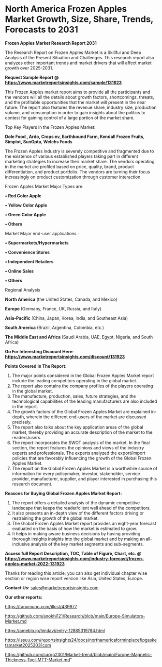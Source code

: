 # North America Frozen Apples Market Growth, Size, Share, Trends, Forecasts to 2031

<strong>Frozen Apples Market Research Report 2031</strong>

The Research Report on Frozen Apples Market is a Skillful and Deep Analysis of the Present Situation and Challenges. This research report also analyzes other important trends and market drivers that will affect market growth over 2025-2031.

<strong>Request Sample Report @ <a href=https://www.marketreportsinsights.com/sample/131923>https://www.marketreportsinsights.com/sample/131923</a></strong>

This Frozen Apples market report aims to provide all the participants and the vendors will all the details about growth factors, shortcomings, threats, and the profitable opportunities that the market will present in the near future. The report also features the revenue share, industry size, production volume, and consumption in order to gain insights about the politics to contest for gaining control of a large portion of the market share.

Top Key Players in the Frozen Apples Market:

<strong>Dole Food , Ardo, Crops nv, Earthbound Farm, Kendall Frozen Fruits, Simplot, SunOpta, Welchs Foods</strong>

The Frozen Apples Industry is severely competitive and fragmented due to the existence of various established players taking part in different marketing strategies to increase their market share. The vendors operating in the market are profiled based on price, quality, brand, product differentiation, and product portfolio. The vendors are turning their focus increasingly on product customization through customer interaction.

Frozen Apples Market Major Types are:

<strong>• Red Color Apple

• Yellow Color Apple

• Green Color Apple

• Others</strong>

Market Major end-user applications :

<strong>• Supermarkets/Hypermarkets

• Convenience Stores

• Independent Retailers

• Online Sales

• Others</strong>

Regional Analysis

</u><strong><b>North America</b></strong> (the United States, Canada, and Mexico)

<strong><b>Europe </b></strong>(Germany, France, UK, Russia, and Italy)

<strong><b>Asia-Pacific</b></strong> (China, Japan, Korea, India, and Southeast Asia)

<strong><b>South America</b></strong> (Brazil, Argentina, Colombia, etc.)

<strong><b>The Middle East and Africa</b></strong> (Saudi Arabia, UAE, Egypt, Nigeria, and South Africa)

<strong>Go For Interesting Discount Here: <a href=https://www.marketreportsinsights.com/discount/131923>https://www.marketreportsinsights.com/discount/131923</a></strong>

<strong>Points Covered in The Report:</strong>
<ol>
  <li>The major points considered in the Global Frozen Apples Market report include the leading competitors operating in the global market.</li>
  <li>The report also contains the company profiles of the players operating in the global market.</li>
  <li>The manufacture, production, sales, future strategies, and the technological capabilities of the leading manufacturers are also included in the report.</li>
  <li>The growth factors of the Global Frozen Apples Market are explained in-depth, wherein the different end-users of the market are discussed precisely.</li>
  <li>The report also talks about the key application areas of the global market, thereby providing an accurate description of the market to the readers/users.</li>
  <li>The report incorporates the SWOT analysis of the market. In the final section, the report features the opinions and views of the industry experts and professionals. The experts analyzed the export/import policies that are favorably influencing the growth of the Global Frozen Apples Market.</li>
  <li>The report on the Global Frozen Apples Market is a worthwhile source of information for every policymaker, investor, stakeholder, service provider, manufacturer, supplier, and player interested in purchasing this research document.</li>
</ol>
<strong>Reasons for Buying Global Frozen Apples Market Report:</strong>

<ol>
  <li>The report offers a detailed analysis of the dynamic competitive landscape that keeps the reader/client well ahead of the competitors.</li>
  <li>It also presents an in-depth view of the different factors driving or restraining the growth of the global market.</li>
  <li>The Global Frozen Apples Market report provides an eight-year forecast evaluated on the basis of how the market is estimated to grow.</li>
  <li>It helps in making aware business decisions by having providing thorough insights insights into the global market and by making an all-inclusive analysis of the key market segments and sub-segments.</li>
</ol>
<strong>Access full Report Description, TOC, Table of Figure, Chart, etc. @ <a href=https://www.marketreportsinsights.com/industry-forecast/frozen-apples-market-2022-131923>https://www.marketreportsinsights.com/industry-forecast/frozen-apples-market-2022-131923</a></strong>


Thanks for reading this article; you can also get individual chapter wise section or region wise report version like Asia, United States, Europe.

<strong>Contact Us:</strong>
sales@marketreportsinsights.com

<strong>Our other reports:</strong>

<a href=https://tanomuno.com/illust/439977>https://tanomuno.com/illust/439977</a>

<a href=https://github.com/anokhi121/Research/blob/main/Europe-Simulators-Market.md>https://github.com/anokhi121/Research/blob/main/Europe-Simulators-Market.md</a>

<a href=https://ameblo.jp/hindavi/entry-12885319764.html>https://ameblo.jp/hindavi/entry-12885319764.html</a>

<a href=https://issuu.com/reportsinsights24/docs/northamericaforminplacefipgasketsmarket20252031com>https://issuu.com/reportsinsights24/docs/northamericaforminplacefipgasketsmarket20252031com</a>

<a href=https://github.com/cargo2301/Market-trend/blob/main/Europe-Magnetic-Thickness-Tool-MTT-Market.md>https://github.com/cargo2301/Market-trend/blob/main/Europe-Magnetic-Thickness-Tool-MTT-Market.md</a>"
